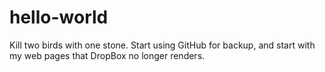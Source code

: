 # hello-world
Kill two birds with one stone. Start using GitHub for backup, and start with my web pages that DropBox no longer renders.

